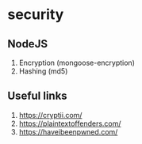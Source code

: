 # security
## NodeJS
1. Encryption (mongoose-encryption)
2. Hashing (md5)

## Useful links
1. https://cryptii.com/
2. https://plaintextoffenders.com/
3. https://haveibeenpwned.com/
